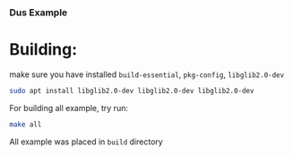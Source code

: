 ### Dus Example

# Building:
make sure you have installed `build-essential`, `pkg-config`, `libglib2.0-dev`
``` bash
sudo apt install libglib2.0-dev libglib2.0-dev libglib2.0-dev
```
For building all example, try run:
``` bash
make all
```
All example was placed in `build` directory